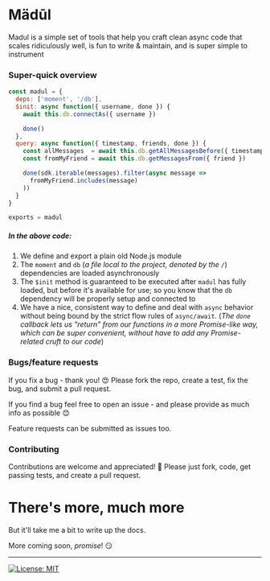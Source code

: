 # Mädūl

Madul is a simple set of tools that help you craft clean async code that scales ridiculously well, is fun to write & maintain, and is super simple to instrument

### Super-quick overview

```js
const madul = {
  deps: ['moment', '/db'],
  $init: async function({ username, done }) {
    await this.db.connectAs({ username })

    done()
  },
  query: async function({ timestamp, friends, done }) {
    const allMessages  = await this.db.getAllMessagesBefore({ timestamp })
    const fromMyFriend = await this.db.getMessagesFrom({ friend })

    done(sdk.iterable(messages).filter(async message =>
      fromMyFriend.includes(message)
    ))
  }
}

exports = madul
```

##### In the above code:

1. We define and export a plain old Node.js module
1. The `moment` and `db` (_a file local to the project, denoted by the `/`_) dependencies are loaded asynchronously
1. The `$init` method is guaranteed to be executed after `madul` has fully loaded, but before it's available for use; so you know that the `db` dependency will be properly setup and connected to
1. We have a nice, consistent way to define and deal with `async` behavior without being bound by the strict flow rules of `async/await`. (_The `done` callback lets us "return" from our functions in a more Promise-like way, which can be super convenient, without have to add any Promise-related cruft to our code_)

### Bugs/feature requests

If you fix a bug - thank you! :heart_eyes: Please fork the repo, create a test, fix the bug, and submit a pull request.

If you find a bug feel free to open an issue - and please provide as much info as possible :blush:

Feature requests can be submitted as issues too.

### Contributing

Contributions are welcome and appreciated! :metal: Please just fork, code, get passing tests, and create a pull request.

# There's more, much more

But it'll take me a bit to write up the docs.

More coming soon, _promise_! 😏

---

[![License: MIT](https://img.shields.io/badge/License-MIT-yellow.svg)](https://opensource.org/licenses/MIT)

